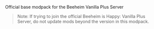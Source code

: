 Official base modpack for the Beeheim Vanilla Plus Server


> Note:
> If trying to join the official Beeheim is Happy: Vanilla Plus Server, do not update mods beyond the version in this modpack.